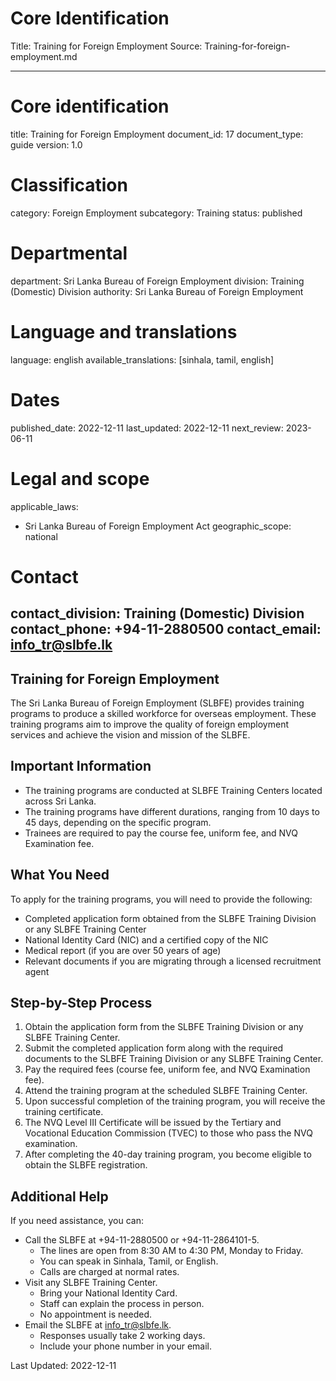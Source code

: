 # Core Identification
Title: Training for Foreign Employment
Source: Training-for-foreign-employment.md

---
# Core identification
title: Training for Foreign Employment
document_id: 17
document_type: guide
version: 1.0

# Classification
category: Foreign Employment
subcategory: Training
status: published

# Departmental
department: Sri Lanka Bureau of Foreign Employment
division: Training (Domestic) Division
authority: Sri Lanka Bureau of Foreign Employment

# Language and translations
language: english
available_translations: [sinhala, tamil, english]

# Dates
published_date: 2022-12-11
last_updated: 2022-12-11
next_review: 2023-06-11

# Legal and scope
applicable_laws:
  - Sri Lanka Bureau of Foreign Employment Act
geographic_scope: national

# Contact
contact_division: Training (Domestic) Division
contact_phone: +94-11-2880500
contact_email: info_tr@slbfe.lk
---

## Training for Foreign Employment

The Sri Lanka Bureau of Foreign Employment (SLBFE) provides training programs to produce a skilled workforce for overseas employment. These training programs aim to improve the quality of foreign employment services and achieve the vision and mission of the SLBFE.

## Important Information

- The training programs are conducted at SLBFE Training Centers located across Sri Lanka.
- The training programs have different durations, ranging from 10 days to 45 days, depending on the specific program.
- Trainees are required to pay the course fee, uniform fee, and NVQ Examination fee.

## What You Need

To apply for the training programs, you will need to provide the following:
- Completed application form obtained from the SLBFE Training Division or any SLBFE Training Center
- National Identity Card (NIC) and a certified copy of the NIC
- Medical report (if you are over 50 years of age)
- Relevant documents if you are migrating through a licensed recruitment agent

## Step-by-Step Process

1. Obtain the application form from the SLBFE Training Division or any SLBFE Training Center.
2. Submit the completed application form along with the required documents to the SLBFE Training Division or any SLBFE Training Center.
3. Pay the required fees (course fee, uniform fee, and NVQ Examination fee).
4. Attend the training program at the scheduled SLBFE Training Center.
5. Upon successful completion of the training program, you will receive the training certificate.
6. The NVQ Level III Certificate will be issued by the Tertiary and Vocational Education Commission (TVEC) to those who pass the NVQ examination.
7. After completing the 40-day training program, you become eligible to obtain the SLBFE registration.

## Additional Help

If you need assistance, you can:
- Call the SLBFE at +94-11-2880500 or +94-11-2864101-5.
    - The lines are open from 8:30 AM to 4:30 PM, Monday to Friday.
    - You can speak in Sinhala, Tamil, or English.
    - Calls are charged at normal rates.
- Visit any SLBFE Training Center.
    - Bring your National Identity Card.
    - Staff can explain the process in person.
    - No appointment is needed.
- Email the SLBFE at info_tr@slbfe.lk.
    - Responses usually take 2 working days.
    - Include your phone number in your email.

Last Updated: 2022-12-11